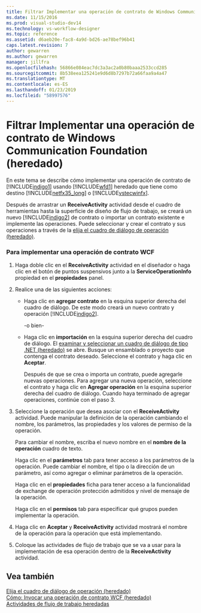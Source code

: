 ```yaml
---
title: Filtrar Implementar una operación de contrato de Windows Communication Foundation (heredado) | Documentos de Microsoft
ms.date: 11/15/2016
ms.prod: visual-studio-dev14
ms.technology: vs-workflow-designer
ms.topic: reference
ms.assetid: d6aeb20e-fac8-4a9d-bd26-ae78bef96b41
caps.latest.revision: 7
author: gewarren
ms.author: gewarren
manager: jillfra
ms.openlocfilehash: 56866e084eac7dc3a3ac2a0b80baaa2533ccd285
ms.sourcegitcommit: 8b538eea125241e9d6d8b7297b72a66faa9a4a47
ms.translationtype: MT
ms.contentlocale: es-ES
ms.lasthandoff: 01/23/2019
ms.locfileid: "58997576"
---
```

# <a name="how-to-implement-a-windows-communication-foundation-contract-operation-legacy"></a>Filtrar Implementar una operación de contrato de Windows Communication Foundation (heredado)
En este tema se describe cómo implementar una operación de contrato de [!INCLUDE[indigo1](../includes/indigo1-md.md)] usando [!INCLUDE[wfd1](../includes/wfd1-md.md)] heredado que tiene como destino [!INCLUDE[netfx35_long](../includes/netfx35-long-md.md)] o [!INCLUDE[vstecwinfx](../includes/vstecwinfx-md.md)].  
  
 Después de arrastrar un **ReceiveActivity** actividad desde el cuadro de herramientas hasta la superficie de diseño de flujo de trabajo, se creará un nuevo [!INCLUDE[indigo2](../includes/indigo2-md.md)] de contrato o importar un contrato existente e implemente las operaciones. Puede seleccionar y crear el contrato y sus operaciones a través de la [elija el cuadro de diálogo de operación (heredado)](../workflow-designer/choose-operation-dialog-box-legacy.md).  
  
### <a name="to-implement-a-wcf-contract-operation"></a>Para implementar una operación de contrato WCF  
  
1. Haga doble clic en el **ReceiveActivity** actividad en el diseñador o haga clic en el botón de puntos suspensivos junto a la **ServiceOperationInfo** propiedad en el **propiedades** panel.  
  
2. Realice una de las siguientes acciones:  
  
   - Haga clic en **agregar contrato** en la esquina superior derecha del cuadro de diálogo. De este modo creará un nuevo contrato y operación [!INCLUDE[indigo2](../includes/indigo2-md.md)].  
  
      -o bien-  
  
   - Haga clic en **importación** en la esquina superior derecha del cuadro de diálogo. El [examinar y seleccionar un cuadro de diálogo de tipo .NET (heredado)](../workflow-designer/browse-and-select-a-dotnet-type-dialog-box-legacy.md) se abre. Busque un ensamblado o proyecto que contenga el contrato deseado. Seleccione el contrato y haga clic en **Aceptar**.  
  
     Después de que se crea o importa un contrato, puede agregarle nuevas operaciones. Para agregar una nueva operación, seleccione el contrato y haga clic en **Agregar operación** en la esquina superior derecha del cuadro de diálogo. Cuando haya terminado de agregar operaciones, continúe con el paso 3.  
  
3. Seleccione la operación que desea asociar con el **ReceiveActivity** actividad. Puede manipular la definición de la operación cambiando el nombre, los parámetros, las propiedades y los valores de permiso de la operación.  
  
    Para cambiar el nombre, escriba el nuevo nombre en el **nombre de la operación** cuadro de texto.  
  
    Haga clic en el **parámetros** tab para tener acceso a los parámetros de la operación. Puede cambiar el nombre, el tipo o la dirección de un parámetro, así como agregar o eliminar parámetros de la operación.  
  
    Haga clic en el **propiedades** ficha para tener acceso a la funcionalidad de exchange de operación protección admitidos y nivel de mensaje de la operación.  
  
    Haga clic en el **permisos** tab para especificar qué grupos pueden implementar la operación.  
  
4. Haga clic en **Aceptar** y **ReceiveActivity** actividad mostrará el nombre de la operación para la operación que está implementando.  
  
5. Coloque las actividades de flujo de trabajo que se va a usar para la implementación de esa operación dentro de la **ReceiveActivity** actividad.  
  
## <a name="see-also"></a>Vea también  
 [Elija el cuadro de diálogo de operación (heredado)](../workflow-designer/choose-operation-dialog-box-legacy.md)   
 [Cómo: Invocar una operación de contrato WCF (heredado)](../workflow-designer/how-to-invoke-a-windows-communication-foundation-contract-operation-legacy.md)   
 [Actividades de flujo de trabajo heredadas](../workflow-designer/legacy-workflow-activities.md)